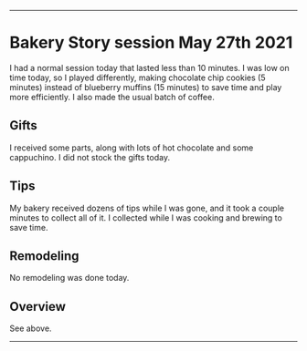 
***

# Bakery Story session May 27th 2021

I had a normal session today that lasted less than 10 minutes. I was low on time today, so I played differently, making chocolate chip cookies (5 minutes) instead of blueberry muffins (15 minutes) to save time and play more efficiently. I also made the usual batch of coffee.

## Gifts

I received some parts, along with lots of hot chocolate and some cappuchino. I did not stock the gifts today.

## Tips

My bakery received dozens of tips while I was gone, and it took a couple minutes to collect all of it. I collected while I was cooking and brewing to save time.

## Remodeling

No remodeling was done today.

## Overview

See above.

***

